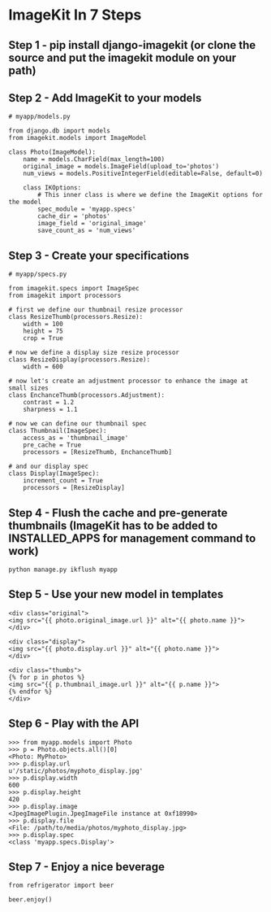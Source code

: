 # ImageKit In 7 Steps #

## Step 1 - pip install django-imagekit (or clone the source and put the imagekit module on your path) ##

## Step 2 - Add ImageKit to your models ##

    # myapp/models.py

    from django.db import models
    from imagekit.models import ImageModel

    class Photo(ImageModel):
        name = models.CharField(max_length=100)
        original_image = models.ImageField(upload_to='photos')
        num_views = models.PositiveIntegerField(editable=False, default=0)

        class IKOptions:
            # This inner class is where we define the ImageKit options for the model
            spec_module = 'myapp.specs'
            cache_dir = 'photos'
            image_field = 'original_image'
            save_count_as = 'num_views'

## Step 3 - Create your specifications  ##

    # myapp/specs.py

    from imagekit.specs import ImageSpec 
    from imagekit import processors 

    # first we define our thumbnail resize processor 
    class ResizeThumb(processors.Resize): 
        width = 100 
        height = 75 
        crop = True

    # now we define a display size resize processor
    class ResizeDisplay(processors.Resize):
        width = 600 

    # now let's create an adjustment processor to enhance the image at small sizes 
    class EnchanceThumb(processors.Adjustment): 
        contrast = 1.2 
        sharpness = 1.1 

    # now we can define our thumbnail spec 
    class Thumbnail(ImageSpec): 
        access_as = 'thumbnail_image' 
        pre_cache = True 
        processors = [ResizeThumb, EnchanceThumb] 

    # and our display spec
    class Display(ImageSpec):
        increment_count = True
        processors = [ResizeDisplay]

## Step 4 - Flush the cache and pre-generate thumbnails (ImageKit has to be added to INSTALLED_APPS for management command to work) ##

    python manage.py ikflush myapp

## Step 5 - Use your new model in templates ##

    <div class="original">
    <img src="{{ photo.original_image.url }}" alt="{{ photo.name }}">
    </div>

    <div class="display">
    <img src="{{ photo.display.url }}" alt="{{ photo.name }}">
    </div>

    <div class="thumbs">
    {% for p in photos %}
    <img src="{{ p.thumbnail_image.url }}" alt="{{ p.name }}">
    {% endfor %}
    </div>

## Step 6 - Play with the API ##

    >>> from myapp.models import Photo
    >>> p = Photo.objects.all()[0]
    <Photo: MyPhoto>
    >>> p.display.url
    u'/static/photos/myphoto_display.jpg'
    >>> p.display.width
    600
    >>> p.display.height
    420
    >>> p.display.image
    <JpegImagePlugin.JpegImageFile instance at 0xf18990>
    >>> p.display.file
    <File: /path/to/media/photos/myphoto_display.jpg>
    >>> p.display.spec
    <class 'myapp.specs.Display'>

## Step 7 - Enjoy a nice beverage ##

    from refrigerator import beer

    beer.enjoy()